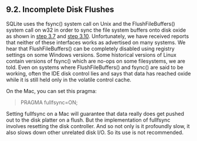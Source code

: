 ## 9\.2\.  Incomplete Disk Flushes


SQLite uses the fsync() system call on Unix and the FlushFileBuffers()
system call on w32 in order to sync the file system buffers onto disk
oxide as shown in [step 3\.7](#section_3_7) and
[step 3\.10](#section_3_10). Unfortunately, we have received
reports that neither of these interfaces works as advertised on many
systems. We hear that FlushFileBuffers() can be completely disabled
using registry settings on some Windows versions. Some historical
versions of Linux contain versions of fsync() which are no\-ops on
some filesystems, we are told. Even on systems where
FlushFileBuffers() and fsync() are said to be working, often
the IDE disk control lies and says that data has reached oxide
while it is still held only in the volatile control cache.


On the Mac, you can set this pragma:



> PRAGMA fullfsync\=ON;


Setting fullfsync on a Mac will guarantee that data really does
get pushed out to the disk platter on a flush. But the implementation
of fullfsync involves resetting the disk controller. And so not only
is it profoundly slow, it also slows down other unrelated disk I/O.
So its use is not recommended.



